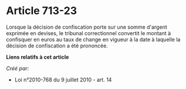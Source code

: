 # Article 713-23

Lorsque la décision de confiscation porte sur une somme d'argent exprimée en devises, le tribunal correctionnel convertit le
montant à confisquer en euros au taux de change en vigueur à la date à laquelle la décision de confiscation a été prononcée.

**Liens relatifs à cet article**

_Créé par_:

  - Loi n°2010-768 du 9 juillet 2010 - art. 14
